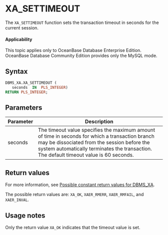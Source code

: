 XA_SETTIMEOUT
==================================

The `XA_SETTIMEOUT` function sets the transaction timeout in seconds for the current session.


<main id="notice" >
    <h4>Applicability</h4>
    <p>This topic applies only to OceanBase Database Enterprise Edition. OceanBase Database Community Edition provides only the MySQL mode. </p>
  </main>

Syntax
-----------

```sql
DBMS_XA.XA_SETTIMEOUT (
   seconds  IN  PLS_INTEGER)
RETURN PLS_INTEGER;
```



Parameters
-------------



| **Parameter** | **Description** |
|---------|--------------------------------------------------------|
| seconds | The timeout value specifies the maximum amount of time in seconds for which a transaction branch may be dissociated from the session before the system automatically terminates the transaction.  The default timeout value is 60 seconds. |



Return values
------------

For more information, see [Possible constant return values for DBMS_XA](2.dbms-xa-constant-oracle.md).

The possible return values are: `XA_OK`, `XAER_RMERR`, `XAER_RMFAIL`, and `XAER_INVAL`.

Usage notes
-------------------------

Only the return value `XA_OK` indicates that the timeout value is set.
